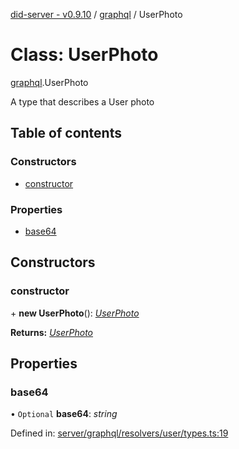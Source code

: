 [did-server - v0.9.10](../README.md) / [graphql](../modules/graphql.md) / UserPhoto

# Class: UserPhoto

[graphql](../modules/graphql.md).UserPhoto

A type that describes a User photo

## Table of contents

### Constructors

- [constructor](graphql.userphoto.md#constructor)

### Properties

- [base64](graphql.userphoto.md#base64)

## Constructors

### constructor

\+ **new UserPhoto**(): [*UserPhoto*](graphql.userphoto.md)

**Returns:** [*UserPhoto*](graphql.userphoto.md)

## Properties

### base64

• `Optional` **base64**: *string*

Defined in: [server/graphql/resolvers/user/types.ts:19](https://github.com/Puzzlepart/did/blob/dev/server/graphql/resolvers/user/types.ts#L19)
